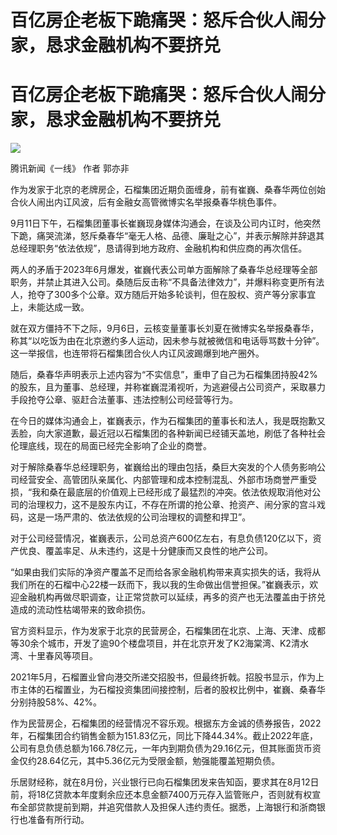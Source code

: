 # 百亿房企老板下跪痛哭：怒斥合伙人闹分家，恳求金融机构不要挤兑

# 百亿房企老板下跪痛哭：怒斥合伙人闹分家，恳求金融机构不要挤兑

![](https://inews.gtimg.com/news_bt/O52prz_Fy1w55t6jYSxGb7DUyPJfr1-59SKfo5-TlQH1QAA/1000)

腾讯新闻《一线》 作者 郭亦非

作为发家于北京的老牌房企，石榴集团近期负面缠身，前有崔巍、桑春华两位创始合伙人闹出内讧风波，后有金融女高管微博实名举报桑春华桃色事件。

9月11日下午，石榴集团董事长崔巍现身媒体沟通会，在谈及公司内讧时，他突然下跪，痛哭流涕，怒斥桑春华“毫无人格、品德、廉耻之心”，并表示解除并辞退其总经理职务“依法依规”，恳请得到地方政府、金融机构和供应商的再次信任。

两人的矛盾于2023年6月爆发，崔巍代表公司单方面解除了桑春华总经理等全部职务，并禁止其进入公司。桑随后反击称“不具备法律效力”，并爆料称变更所有法人，抢夺了300多个公章。双方随后开始多轮谈判，但在股权、资产等分家事宜上，未能达成一致。

就在双方僵持不下之际，9月6日，云核变量董事长刘夏在微博实名举报桑春华，称其“以吃饭为由在北京邀约多人运动，因未参与就被微信和电话辱骂数十分钟”。这一举报信，也连带将石榴集团合伙人内讧风波踢爆到地产圈外。

随后，桑春华声明表示上述内容为“不实信息”，重申了自己为石榴集团持股42%的股东，且为董事、总经理，并称崔巍混淆视听，为逃避侵占公司资产，采取暴力手段抢夺公章、驱赶合法董事、违法控制公司经营等行为。

在今日的媒体沟通会上，崔巍表示，作为石榴集团的董事长和法人，我是既抱歉又丢脸，向大家道歉，最近冠以石榴集团的各种新闻已经铺天盖地，刷低了各种社会伦理底线，现在的局面已经完全影响了企业的商誉。

对于解除桑春华总经理职务，崔巍给出的理由包括，桑巨大突发的个人债务影响公司经营安全、高管团队亲属化、内部管理和成本控制混乱、外部市场商誉严重受损，“我和桑在最底层的价值观上已经形成了最猛烈的冲突。依法依规取消他对公司的治理权力，这不是股东内讧，不存在所谓的抢公章、抢资产、闹分家的宫斗戏码，这是一场严肃的、依法依规的公司治理权的调整和捍卫”。

对于公司经营情况，崔巍表示，公司总资产600亿左右，有息负债120亿以下，资产优良、覆盖率足、从未违约，这是十分健康而又良性的地产公司。

“如果由我们实际的净资产覆盖不足而给各家金融机构带来真实损失的话，我将从我们所在的石榴中心22楼一跃而下，我以我的生命做出信誉担保。”崔巍表示，欢迎金融机构再做尽职调查，让正常贷款可以延续，再多的资产也无法覆盖由于挤兑造成的流动性枯竭带来的致命损伤。

官方资料显示，作为发家于北京的民营房企，石榴集团在北京、上海、天津、成都等30余个城市，开发了逾90个楼盘项目，并在北京开发了K2海棠湾、K2清水湾、十里春风等项目。

2021年5月，石榴置业曾向港交所递交招股书，但最终折戟。招股书显示，作为上市主体的石榴置业，为石榴投资集团间接控制，后者的股权比例中，崔巍、桑春华分别持股58%、42%。

作为民营房企，石榴集团的经营情况不容乐观。根据东方金诚的债券报告，2022年，石榴集团合约销售金额为151.83亿元，同比下降44.34%。截止2022年底，公司有息负债总额为166.78亿元，一年内到期负债为29.16亿元，但其账面货币资金仅约28.64亿元，其中5.36亿元为受限金额，勉强能覆盖短期负债。

乐居财经称，就在8月份，兴业银行已向石榴集团发来告知函，要求其在8月12日前，将18亿贷款本年度剩余应还本息金额7400万元存入监管账户，否则就有权宣布全部贷款提前到期，并追究借款人及担保人违约责任。据悉，上海银行和浙商银行也准备有所行动。

